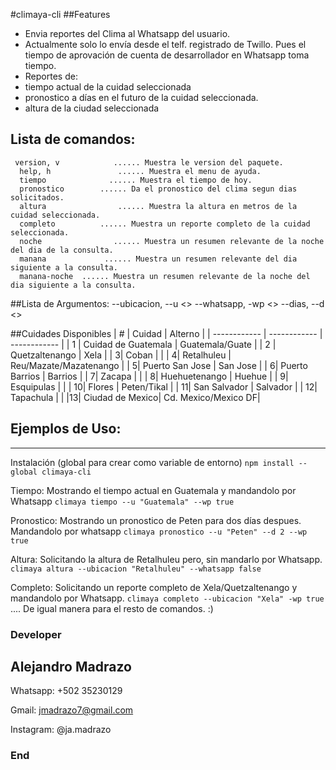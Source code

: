 #climaya-cli
##Features

- Envia reportes del Clima al Whatsapp del usuario. 
 - Actualmente solo lo envía desde el telf. registrado de Twillo. Pues el tiempo de aprovación de cuenta de desarrollador en Whatsapp toma tiempo. 
- Reportes de: 
 - tiempo actual de la cuidad seleccionada
 - pronostico a días en el futuro de la cuidad seleccionada. 
 - altura de la ciudad seleccionada

## Lista de comandos:
     version, v            ...... Muestra le version del paquete.
      help, h               ...... Muestra el menu de ayuda.
      tiempo              ...... Muestra el tiempo de hoy.
      pronostico        ...... Da el pronostico del clima segun dias solicitados.
      altura                ...... Muestra la altura en metros de la cuidad seleccionada.
      completo          ...... Muestra un reporte completo de la cuidad seleccionada.
      noche                ...... Muestra un resumen relevante de la noche del dia de la consulta. 
      manana             ...... Muestra un resumen relevante del dia siguiente a la consulta.
      manana-noche  ...... Muestra un resumen relevante de la noche del dia siguiente a la consulta.

##Lista de Argumentos:
     --ubicacion, --u    <<Especifica la cuidad de la consulta.>>
	 --whatsapp, -wp   <<Opcion para enviar por whatsapp: true o false>>
	 --dias, --d       <<Dias para el pronostico>>

##Cuidades Disponibles
| #  | Cuidad  | Alterno   |
| ------------ | ------------ | ------------ |
| 1  |  Cuidad de Guatemala | Guatemala/Guate  |
|  2 |  Quetzaltenango |  Xela |
|   3| Coban  |   |
|   4| Retalhuleu  | Reu/Mazate/Mazatenango  |
|   5| Puerto San Jose  | San Jose  |
|   6|  Puerto Barrios |  Barrios |
|   7|  Zacapa |   |
|   8|  Huehuetenango | Huehue  |
|   9| Esquipulas  |   |
|   10| Flores  | Peten/Tikal  |
|   11| San Salvador  |  Salvador |
|   12| Tapachula  |   |
|13| Ciudad de Mexico| Cd. Mexico/Mexico DF|

## Ejemplos de Uso:
------------
Instalación (global para crear como variable de entorno)
`npm install --global climaya-cli`

Tiempo: Mostrando el tiempo actual en Guatemala y mandandolo por Whatsapp
    `climaya tiempo --u "Guatemala" --wp true`
	
Pronostico: Mostrando un pronostico de Peten para dos días despues. Mandandolo por whatsapp
`climaya pronostico --u "Peten" --d 2 --wp true`

Altura: Solicitando la altura de Retalhuleu pero, sin mandarlo por Whatsapp.
`climaya altura --ubicacion "Retalhuleu" --whatsapp false`

Completo: Solicitando un reporte completo de Xela/Quetzaltenango y mandandolo por Whatsapp.
`climaya completo --ubicacion "Xela" -wp true`
 .... De igual manera para el resto de comandos. :)
### Developer

## Alejandro Madrazo

Whatsapp: +502 35230129

Gmail: jmadrazo7@gmail.com

Instagram: @ja.madrazo


### End
